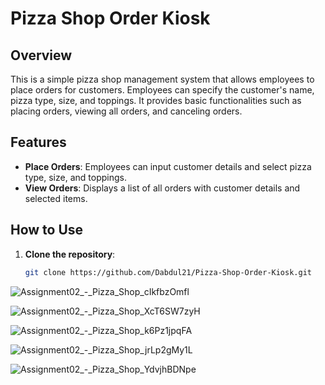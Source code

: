 # Pizza Shop Order Kiosk

## Overview

This is a simple pizza shop management system that allows employees to place orders for customers. Employees can specify the customer's name, pizza type, size, and toppings. It provides basic functionalities such as placing orders, viewing all orders, and canceling orders.

## Features

- **Place Orders**: Employees can input customer details and select pizza type, size, and toppings.
- **View Orders**: Displays a list of all orders with customer details and selected items.

## How to Use

1. **Clone the repository**:
   ```sh
   git clone https://github.com/Dabdul21/Pizza-Shop-Order-Kiosk.git
![Assignment02_-_Pizza_Shop_cIkfbzOmfl](https://github.com/user-attachments/assets/982f87af-41d7-433e-a988-ae1727f72fc0)

![Assignment02_-_Pizza_Shop_XcT6SW7zyH](https://github.com/user-attachments/assets/b30c94b8-68cf-41fc-a105-b27b6491211a)

![Assignment02_-_Pizza_Shop_k6Pz1jpqFA](https://github.com/user-attachments/assets/1230161c-0e96-4f61-868e-d8a068ef6adb)

![Assignment02_-_Pizza_Shop_jrLp2gMy1L](https://github.com/user-attachments/assets/0fa8bb6b-d425-4a8c-ade4-fde1163f4365)

![Assignment02_-_Pizza_Shop_YdvjhBDNpe](https://github.com/user-attachments/assets/91461a28-53f0-42a2-80ae-0bc8162338e3)
